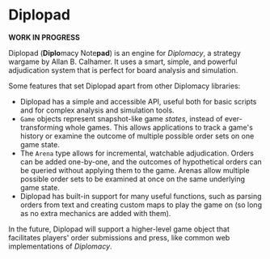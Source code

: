 # Diplopad

**WORK IN PROGRESS**

Diplopad (**Diplo**macy Note**pad**) is an engine for *Diplomacy*, a strategy wargame by Allan B. Calhamer. It uses a smart, simple, and powerful adjudication system that is perfect for board analysis and simulation.

Some features that set Diplopad apart from other Diplomacy libraries:

* Diplopad has a simple and accessible API, useful both for basic scripts and for complex analysis and simulation tools.
* `Game` objects represent snapshot-like game *states*, instead of ever-transforming whole games. This allows applications to track a game's history or examine the outcome of multiple possible order sets on one game state.
* The `Arena` type allows for incremental, watchable adjudication. Orders can be added one-by-one, and the outcomes of hypothetical orders can be queried without applying them to the game. Arenas allow multiple possible order sets to be examined at once on the same underlying game state.
* Diplopad has built-in support for many useful functions, such as parsing orders from text and creating custom maps to play the game on (so long as no extra mechanics are added with them).

In the future, Diplopad will support a higher-level game object that facilitates players' order submissions and press, like common web implementations of *Diplomacy*.
